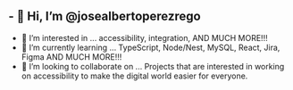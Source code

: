 ## - 👋 Hi, I’m @josealbertoperezrego
- 👀 I’m interested in ...
 accessibility, integration, AND MUCH MORE!!!
- 🌱 I’m currently learning ...
 TypeScript, Node/Nest, MySQL, React, Jira, Figma AND MUCH MORE!!!
- 💞️ I’m looking to collaborate on ...
 Projects that are interested in working on accessibility to make the digital world easier for everyone.

<!---
josealbertoperezrego/josealbertoperezrego is a ✨ special ✨ repository because its `README.md` (this file) appears on your GitHub profile.
You can click the Preview link to take a look at your changes.
--->
